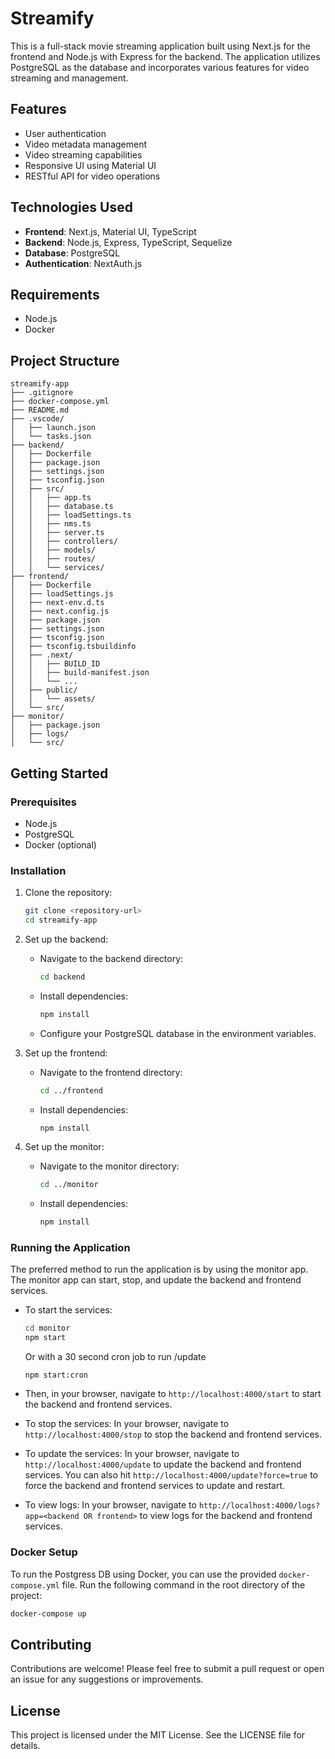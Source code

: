 # Streamify

This is a full-stack movie streaming application built using Next.js for the frontend and Node.js with Express for the backend. The application utilizes PostgreSQL as the database and incorporates various features for video streaming and management.

## Features

- User authentication
- Video metadata management
- Video streaming capabilities
- Responsive UI using Material UI
- RESTful API for video operations

## Technologies Used

- **Frontend**: Next.js, Material UI, TypeScript
- **Backend**: Node.js, Express, TypeScript, Sequelize
- **Database**: PostgreSQL
- **Authentication**: NextAuth.js

## Requirements

- Node.js
- Docker

## Project Structure

```
streamify-app
├── .gitignore
├── docker-compose.yml
├── README.md
├── .vscode/
│   ├── launch.json
│   └── tasks.json
├── backend/
│   ├── Dockerfile
│   ├── package.json
│   ├── settings.json
│   ├── tsconfig.json
│   ├── src/
│   │   ├── app.ts
│   │   ├── database.ts
│   │   ├── loadSettings.ts
│   │   ├── nms.ts
│   │   ├── server.ts
│   │   ├── controllers/
│   │   ├── models/
│   │   ├── routes/
│   │   └── services/
├── frontend/
│   ├── Dockerfile
│   ├── loadSettings.js
│   ├── next-env.d.ts
│   ├── next.config.js
│   ├── package.json
│   ├── settings.json
│   ├── tsconfig.json
│   ├── tsconfig.tsbuildinfo
│   ├── .next/
│   │   ├── BUILD_ID
│   │   ├── build-manifest.json
│   │   └── ...
│   ├── public/
│   │   └── assets/
│   └── src/
├── monitor/
│   ├── package.json
│   ├── logs/
│   └── src/
```

## Getting Started

### Prerequisites

- Node.js
- PostgreSQL
- Docker (optional)

### Installation

1. Clone the repository:
   ```sh
   git clone <repository-url>
   cd streamify-app
   ```

2. Set up the backend:
   - Navigate to the backend directory:
     ```sh
     cd backend
     ```
   - Install dependencies:
     ```sh
     npm install
     ```
   - Configure your PostgreSQL database in the environment variables.

3. Set up the frontend:
   - Navigate to the frontend directory:
     ```sh
     cd ../frontend
     ```
   - Install dependencies:
     ```sh
     npm install
     ```

4. Set up the monitor:
   - Navigate to the monitor directory:
     ```sh
     cd ../monitor
     ```
   - Install dependencies:
     ```sh
     npm install
     ```

### Running the Application

The preferred method to run the application is by using the monitor app. The monitor app can start, stop, and update the backend and frontend services.

- To start the services:
  ```sh
  cd monitor
  npm start
  ```
  Or with a 30 second cron job to run /update
  ```
  npm start:cron
  ```

- Then, in your browser, navigate to `http://localhost:4000/start` to start the backend and frontend services.

- To stop the services:
  In your browser, navigate to `http://localhost:4000/stop` to stop the backend and frontend services.

- To update the services:
  In your browser, navigate to `http://localhost:4000/update` to update the backend and frontend services.
  You can also hit `http://localhost:4000/update?force=true` to force the backend and frontend services to update and restart.

- To view logs:
  In your browser, navigate to `http://localhost:4000/logs?app=<backend OR frontend>` to view logs for the backend and frontend services.

### Docker Setup

To run the Postgress DB using Docker, you can use the provided `docker-compose.yml` file. Run the following command in the root directory of the project:

```sh
docker-compose up
```

## Contributing

Contributions are welcome! Please feel free to submit a pull request or open an issue for any suggestions or improvements.

## License

This project is licensed under the MIT License. See the LICENSE file for details.